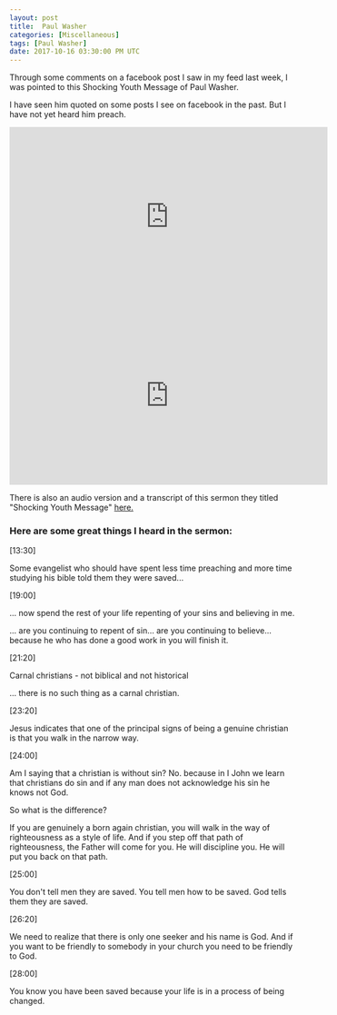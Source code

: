 ```yaml
---
layout: post
title:  Paul Washer
categories: [Miscellaneous]
tags: [Paul Washer]
date: 2017-10-16 03:30:00 PM UTC
---
```


<!-- October 16, 2017 11:30:00 PM Philippine Time -->

Through some comments on a facebook post I saw in my feed last week, I was pointed to this Shocking Youth Message of Paul Washer.

I have seen him quoted on some posts I see on facebook in the past. But I have not yet heard him preach.

<iframe width="560" height="315" src="https://www.youtube.com/embed/HN9JEnskI-s" frameborder="0" allowfullscreen></iframe>

<!--more-->

<iframe width="560" height="315" src="https://www.youtube.com/embed/PrCvO8Elsis" frameborder="0" allowfullscreen></iframe>



There is also an audio version and a transcript of this sermon they titled "Shocking Youth Message" [here.](http://www.puritandownloads.com/shocking-youth-message-stuns-hearers-so-shocking-the-preacher-was-never-invited-back-by-paul-washer/)




### Here are some great things I heard in the sermon:


[13:30]

Some evangelist who should have spent less time preaching and more time studying his bible told them they were saved...


[19:00]

... now spend the rest of your life repenting of your sins and believing in me.

... are you continuing to repent of sin... are you continuing to believe... because he who has done a good work in you will finish it.


[21:20]

Carnal christians - not biblical and not historical

... there is no such thing as a carnal christian.


[23:20]

Jesus indicates that one of the principal signs of being a genuine christian is that you walk in the narrow way.


[24:00]

Am I saying that a christian is without sin? No. because in I John we learn that christians do sin and if any man does not acknowledge his sin he knows not God.

So what is the difference?

If you are genuinely  a born again christian, you will walk in the way of righteousness as a style of life. And if you step off that path of righteousness, the Father will come for you. He will discipline you. He will put you back on that path.


[25:00]

You don't tell men they are saved. You tell men how to be saved. God tells them they are saved.


[26:20]

We need to realize that there is only one seeker and his name is God. And if you want to be friendly to somebody in your church you need to be friendly to God.


[28:00]

You know you have been saved because your life is in a process of being changed.

